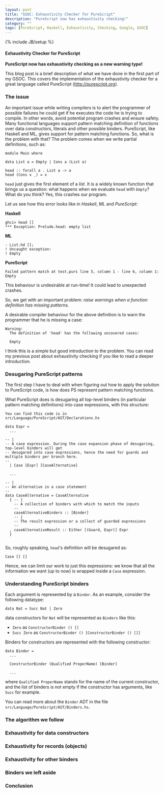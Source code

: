 ```yaml
---
layout: post
title: "GSOC: Exhaustivity Checker for PureScript"
description: "PureScript now has exhaustivity checking!"
category: ""
tags: [PureScript, Haskell, Exhaustivity, Checking, Google, GSOC]
---
```

{% include JB/setup %}
#### Exhaustivity Checker for PureScript

**PureScript now has exhaustivity checking as a new warning type!**

This blog post is a brief description of what we have done in the first part of my GSOC. This covers the implementation of the exhaustivity checker for a great language called PureScript (http://purescript.org).

### The issue

An important issue while writing compilers is to alert the programmer of possible failures he could get if he executes the code he is trying to compile. In other words, avoid potential program crashes and ensure safety.
Many functional languages support pattern matching definition of functions over data constructors, literals and other possible binders. PureScript, like Haskell and ML, gives support for pattern matching functions.
So, what is the problem with that? The problem comes when we write partial definitions, such as:

```
module Main where

data List a = Empty | Cons a (List a)

head :: forall a . List a -> a
head (Cons x _) = x
```

`head` just gives the first element of a *list*. It is a widely known function that brings us a question: what happens when we evaluate `head` with `Empty`? What do you think? Yes, this crashes our program.

Let us see how this error looks like in *Haskell*, *ML* and *PureScript*:

**Haskell**

```
ghci> head []
*** Exception: Prelude.head: empty list
```

**ML**

```
- List.hd [];
! Uncaught exception: 
! Empty
```

**PureScript**

```
Failed pattern match at test.purs line 5, column 1 - line 6, column 1: Empty
```

This behaviour is undesirable at run-time! It could lead to unexpected crashes.

So, we get with an important problem: *raise warnings when a function definition has missing patterns.*

A desirable compiler behaviour for the above definition is to warn the programmer that he is missing a case:

```
Warning:
  The definition of 'head' has the following uncovered cases:

  Empty
```

I think this is a simple but good introduction to the problem. You can read my previous post about exhaustivity checking if you like to read a deeper introduction.

### Desugaring PureScript patterns

The first step I have to deal with when figuring out how to apply the solution to PureScript code, is how does PS represent pattern matching functions.

What PureScript does is desugaring all top-level binders (in particular pattern matching definitions) into case expressions, with this structure:

```
You can find this code is in src/Language/PureScript/AST/Declarations.hs

data Expr =
  ...

-- |
-- A case expression. During the case expansion phase of desugaring, top-level binders will get
-- desugared into case expressions, hence the need for guards and multiple binders per branch here.
--
  | Case [Expr] [CaseAlternative]

  ...

-- |
-- An alternative in a case statement
--
data CaseAlternative = CaseAlternative
  { -- |
    -- A collection of binders with which to match the inputs
    --
    caseAlternativeBinders :: [Binder]
    -- |
    -- The result expression or a collect of guarded expressions
    --
  , caseAlternativeResult :: Either [(Guard, Expr)] Expr
  }


```

So, roughly speaking, `head`'s definition will be desugared as:

```
Case [] []
```

Hence, we can limit our work to just this expressions: we know that all the information we want (up to now) is wrapped inside a `Case` expression.

### Understanding PureScript binders

Each argument is represented by a `Binder`. As an example, consider the following datatype:

```
data Nat = Succ Nat | Zero
```

data constructors for `Nat` will be represented as `Binders` like this:

- `Zero` as `ConstructorBinder () []`
- `Succ Zero` as `ConstructorBinder () [ConstructorBinder () []]`

Binders for constructors are represented with the following constructor:

```
data Binder =
  ...

  ConstructorBinder (Qualified ProperName) [Binder]
  
  ...
```

where `Qualified ProperName` stands for the name of the current constructor, and the list of binders is not empty if the constructor has arguments, like `Succ` for example.

You can read more about the `Binder` ADT in the file `src/Language/PureScript/AST/Binders.hs`.

### The algorithm we follow



### Exhaustivity for data constructors

### Exhaustivity for records (objects)

### Exhaustivity for other binders

### Binders we left aside

### Conclusion
